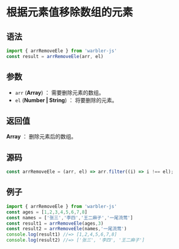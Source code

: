 <!--
 * @Author: 一尾流莺
 * @Description:根据元素值移除数组的元素
 * @Date: 2021-09-13 17:26:25
 * @LastEditTime: 2021-10-29 11:21:27
 * @FilePath: \warblerjs-guide\docs\guide\array\arrRemoveEle.md
-->


# 根据元素值移除数组的元素

## 语法

```js
import { arrRemoveEle } from 'warbler-js'
const result = arrRemoveEle(arr, el)
```

## 参数

- `arr` (**Array**) ： 需要删除元素的数组。
- `el` (**Number | String**) ： 将要删除的元素。


## 返回值

**Array** ： 删除元素后的数组。

## 源码


```js
const arrRemoveEle = (arr, el) => arr.filter((i) => i !== el);
```

## 例子


```js
import { arrRemoveEle } from 'warbler-js'
const ages = [1,2,3,4,5,6,7,8]
const names = ['张三','李四','王二麻子','一尾流莺']
const result1 = arrRemoveEle(ages,3)
const result2 = arrRemoveEle(names,'一尾流莺')
console.log(result1) //=> [1,2,4,5,6,7,8]
console.log(result2) //=> ['张三', '李四', '王二麻子']
```